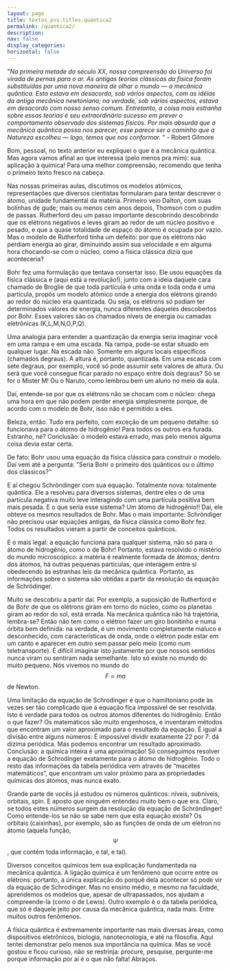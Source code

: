 ```yaml
---
layout: page
title: textos_pvs.titles.quantica2
permalink: /quantica2/
description: 
nav: false
display_categories:
horizontal: false
---
```


"*Na primeira metade do século XX, nossa compreensão do Universo foi virada de pernas para o ar. As antigas teorias clássicas da física foram substituídas por uma nova maneira de olhar o mundo — a mecânica quântica. Esta estava em desacordo, sob vários aspectos, com as idéias da antiga mecânica newtoniana; na verdade, sob vários aspectos, estava em desacordo com nosso senso comum. Entretanto, a coisa mais estranha sobre essas teorias é seu extraordinário sucesso em prever o comportamento observado dos sistemas físicos. Por mais absurda que a mecânica quântica possa nos parecer, esse parece ser o caminho que a Natureza escolheu — logo, temos que nos conformar.* " - Robert Gilmore

Bom, pessoal, no texto anterior eu expliquei o que é a mecânica quântica. Mas agora vamos afinal ao que interessa (pelo menos pra mim): sua aplicação à química! Para uma melhor compreensão, recomendo que tenha o primeiro texto fresco na cabeça.

Nas nossas primeiras aulas, discutimos os modelos atômicos, representações que diversos cientistas formularam para tentar descrever o átomo, unidade fundamental da matéria. Primeiro veio Dalton, com suas bolinhas de gude; mais ou menos cem anos depois, Thomson com o pudim de passas. Rutherford deu um passo importante descobrindo descobrindo que os elétrons negativos e leves giram ao redor de um núcleo positivo e pesado, e que a quase totalidade de espaço do átomo é ocupada por vazio. Mas o modelo de Rutherford tinha um defeito: por que os elétrons não perdiam energia ao girar, diminuindo assim sua velocidade e em alguma hora chocando-se com o núcleo, como a física clássica dizia que aconteceria?

Bohr fez uma formulação que tentava consertar isso. Ele usou equações da física clássica e (aqui está a revolução!), junto com a ideia daquele cara chamado de Broglie de que toda partícula é uma onda e toda onda é uma partícula, propôs um modelo atômico onde a energia dos elétrons girando ao redor do núcleo era quantizada. Ou seja, os elétrons só podiam ter determinados valores de energia, nunca diferentes daqueles descobertos por Bohr. Esses valores são os chamados níveis de energia ou camadas eletrônicas (K,L,M,N,O,P,Q).

Uma analogia para entender a quantização da energia seria imaginar você em uma rampa e em uma escada. Na rampa, pode-se estar situado em qualquer lugar. Na escada não. Somente em alguns locais específicos (chamados degraus). A altura é, portanto, quantizada. Em uma escada com sete degraus, por exemplo, você só pode assumir sete valores de altura. Ou será que você consegue ficar parado no espaço entre dois degraus? Só se for o Mister M! Ou o Naruto, como lembrou bem um aluno no meio da aula.

Daí, entende-se por que os elétrons não se chocam com o núcleo: chega uma hora em que não podem perder energia simplesmente porque, de acordo com o modelo de Bohr, isso não é permitido a eles.

Beleza, então. Tudo era perfeito, com exceção de um pequeno detalhe: só funcionava para o átomo de hidrogênio! Para todos os outros era furada. Estranho, né? Conclusão: o modelo estava errado, mas pelo menos alguma coisa devia estar certa. 

De fato: Bohr usou uma equação da física clássica para construir o modelo. Daí vem até a pergunta: "Seria Bohr o primeiro dos quânticos ou o último dos clássicos?"

E aí chegou Schröndinger com sua equação. Totalmente nova: totalmente quântica. Ele a resolveu para diversos sistemas, dentre eles o de uma partícula negativa muito leve interagindo com uma partícula positiva bem mais pesada. E o que seria esse sistema? Um átomo de hidrogênio!! Daí, ele obteve os mesmos resultados de Bohr. Mas o mais importante: Schröndiger não precisou usar equações antigas, da física clássica como Bohr fez. Todos os resultados vieram a partir de conceitos quânticos.

E o mais legal: a equação funciona para qualquer sistema, não só para o átomo de hidrogênio, como o de Bohr! Portanto, estava resolvido o mistério do mundo microscópico: a matéria é realmente formada de átomos; dentro dos átomos, há outras pequenas partículas, que interagem entre si obedecendo às estranhas leis da mecânica quântica. Portanto, as informações sobre o sistema são obtidas a partir da resolução da equação de Schrödinger. 

Muito se descobriu a partir daí. Por exemplo, a suposição de Rutherford e de Bohr de que os elétrons giram em torno do núcleo, como os planetas giram ao redor do sol, está errada. Na mecânica quântica não há trajetória, lembra-se? Então não tem como o elétron fazer um giro bonitinho e numa órbita bem definida: na verdade, é um movimento completamente maluco e desconhecido, com características de onda, onde o elétron pode estar em um canto e aparecer em outro sem passar pelo meio (como num teletransporte). É difícil imaginar isto justamente por que nossos sentidos nunca viram ou sentiram nada semelhante. Isto só existe no mundo do muito pequeno. Nós vivemos no mundo do $$F=ma$$ de Newton.

Uma limitação da equação de Schrodinger é que o hamiltoniano pode às vezes ser tão complicado que a equação fica impossível de ser resolvida. Isto é verdade para todos os outros átomos diferentes do hidrogênio. Então o que fazer? Os matemáticos são muito engenhosos, e inventaram métodos que encontram um valor aproximado para o resultado da equação. É igual a divisão entre alguns números: É impossível dividir exatamente 22 por 7: dá dízima periódica. Mas podemos encontrar um resultado aproximado. Conclusão: a química inteira é uma aproximação! Só conseguimos resolver a equação de Schrodinger exatamente para o átomo de hidrogênio. Todo o resto das informações da tabela periódica vem através de “macetes matemáticos”, que encontram um valor próximo para as propriedades químicas dos átomos, mas nunca exato.

Grande parte de vocês já estudou os números quânticos: níveis, subníveis, orbitais, spin. E aposto que ninguém entendeu muito bem o que era. Claro, se todos estes números surgem da resolução da equação de Schröndinger! Como entende-los se não se sabe nem que esta equação existe? Os orbitais (caixinhas), por exemplo, são as funções de onda de um elétron no átomo (aquela função, $$\Psi$$, que contém toda informação, e tal, e tal).

Diversos conceitos químicos tem sua explicação fundamentada na mecânica quântica. A ligação química é um fenômeno que ocorre entre os elétrons: portanto, a única explicação do porquê dela acontecer só pode vir da equação de Schrodinger. Mas no ensino médio, e mesmo na faculdade, aprendemos os modelos que, apesar de ultrapassados, nos ajudam a compreende-la (como o de Lewis). Outro exemplo é o da tabela periódica, que só é daquele jeito por causa da mecânica quântica, nada mais. Entre muitos outros fenômenos.

A física quântica é extremamente importante nas mais diversas áreas, como dispositivos eletrônicos, biologia, nanotecnologia, e até na filosofia. Aqui tentei demonstrar pelo menos sua importância na química. Mas se você gostou e ficou curioso, não se restrinja: procure, pesquise, pergunte-me porque informação por aí é o que não falta! Abraços.
